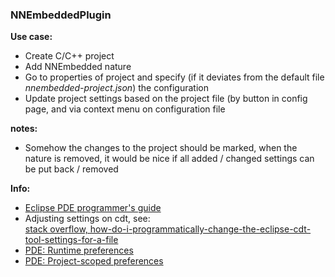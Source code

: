 ### NNEmbeddedPlugin

**Use case:**
* Create C/C++ project
* Add NNEmbedded nature
* Go to properties of project and specify (if it deviates from the default file _nnembedded-project.json_) the configuration
* Update project settings based on the project file (by button in config page, and via context menu on configuration file 


**notes:**
* Somehow the changes to the project should be marked, when the nature is removed, it would be nice if all added / changed settings can be put back / removed 


**Info:**
* [Eclipse PDE programmer's guide](https://help.eclipse.org/kepler/index.jsp?topic=/org.eclipse.platform.doc.isv/guide/resInt_preferences.htm)
* Adjusting settings on cdt, see:  
[stack overflow, how-do-i-programmatically-change-the-eclipse-cdt-tool-settings-for-a-file](https://stackoverflow.com/questions/20061538/how-do-i-programmatically-change-the-eclipse-cdt-tool-settings-for-a-file)
* [PDE: Runtime preferences](https://help.eclipse.org/kepler/index.jsp?topic=/org.eclipse.platform.doc.isv/guide/resInt_preferences.htm)
* [PDE: Project-scoped preferences](https://help.eclipse.org/kepler/index.jsp?topic=/org.eclipse.platform.doc.isv/guide/resInt_preferences.htm)
